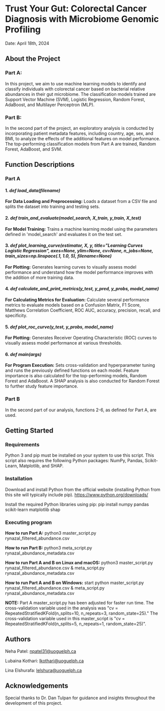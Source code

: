 # Trust Your Gut: Colorectal Cancer Diagnosis with Microbiome Genomic Profiling
Date: April 18th, 2024

## About the Project
### Part A:
In this project, we aim to use machine learning models to identify and classify individuals with colorectal cancer based on bacterial relative abundances in their gut microbiome.
The classification models trained are Support Vector Machine (SVM), Logistic Regression, Random Forest, AdaBoost, and Multilayer Perceptron (MLP).

### Part B:
In the second part of the project, an exploratory analysis is conducted by incorporating patient metadata features, including country, age, sex, and BMI, to analyze the effects of the additional features on model performance. The top-performing classification models from Part A are trained, Random Forest, AdaBoost, and SVM.

## Function Descriptions
### Part A
#### 1. *def load_data(filename)*
**For Data Loading and Preprocessing:** Loads a dataset from a CSV file and splits the dataset into training and testing sets.

#### 2. *def train_and_evaluate(model_search, X_train, y_train, X_test)*
**For Model Training:** Trains a machine learning model using the parameters defined in 'model_search' and evaluates it on the test set.

#### 3. *def plot_learning_curve(estimator, X, y, title="Learning Curves Logistic Regression", axes=None, ylim=None, cv=None, n_jobs=None, train_sizes=np.linspace(.1, 1.0, 5), filename=None)*
**For Plotting:** Generates learning curves to visually assess model performance and understand how the model performance improves with the addition of more training data.

#### 4. *def calculate_and_print_metrics(y_test, y_pred, y_probs, model_name)*
**For Calculating Metrics for Evaluation:** Calculate several performance metrics to evaluate models based on a Confusion Matrix, F1 Score, Matthews Correlation Coefficient, ROC AUC, accuracy, precision, recall, and specificity.

#### 5. *def plot_roc_curve(y_test, y_probs, model_name)*
**For Plotting:** Generates Receiver Operating Characteristic (ROC) curves to visually assess model performance at various thresholds.

#### 6. *def main(args)*
**For Program Execution:** Sets cross-validation and hyperparameter tuning and runs the previously defined functions on each model. Feature importance is also calculated for the top-performing models, Random Forest and AdaBoost. A SHAP analysis is also conducted for Random Forest to further study feature importance.

### Part B
In the second part of our analysis, functions 2-6, as defined for Part A, are used. 

## Getting Started
### Requirements
Python 3 and pip must be installed on your system to use this script.
This script also requires the following Python packages:
NumPy, 
Pandas, 
Scikit-Learn, 
Matplotlib, 
and SHAP.

### Installation
Download and install Python from the official website (installing Python from this site will typically include pip). 
https://www.python.org/downloads/

Install the required Python libraries using pip:
pip install numpy pandas scikit-learn matplotlib shap

### Executing program
**How to run Part A:**   python3  master_script.py  rynazal_filtered_abundance.csv

**How to run Part B:**   python3  meta_script.py  rynazal_abundance_metadata.csv

**How to run Part A and B on Linux and macOS:** python3  master_script.py  rynazal_filtered_abundance.csv & meta_script.py  rynazal_abundance_metadata.csv

**How to run Part A and B on Windows:** start python  master_script.py  rynazal_filtered_abundance.csv & meta_script.py  rynazal_abundance_metadata.csv

**NOTE:** Part A master_script.py has been adjusted for faster run time. The cross-validation variable used in the analysis was "cv = RepeatedStratifiedKFold(n_splits=10, n_repeats=3, random_state=25)." The cross-validation variable used in this master_script is "cv = RepeatedStratifiedKFold(n_splits=5, n_repeats=1, random_state=25)".

## Authors
Neha Patel:
npatel31@uoguelph.ca

Lubaina Kothari:
lkothari@uoguelph.ca

Lina Elshurafa:
lelshura@uoguelph.ca

## Acknowledgements
Special thanks to Dr. Dan Tulpan for guidance and insights throughout the development of this project.
